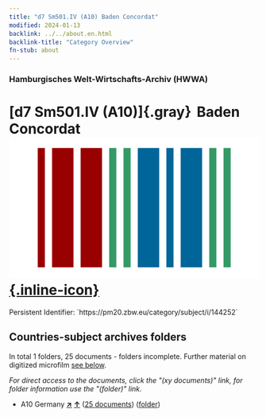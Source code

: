 ```yaml
---
title: "d7 Sm501.IV (A10) Baden Concordat"
modified: 2024-01-13
backlink: ../../about.en.html
backlink-title: "Category Overview"
fn-stub: about
---
```


### Hamburgisches Welt-Wirtschafts-Archiv (HWWA)

# [d7 Sm501.IV (A10)]{.gray}&#8201; Baden Concordat &#160; [![Wikidata](/images/Wikidata-logo.svg "Wikidata"){.inline-icon}](http://www.wikidata.org/entity/Q104699279)

<div class="hint">Persistent Identifier: `https://pm20.zbw.eu/category/subject/i/144252`</div>







## Countries-subject archives folders







In total 1 folders, 25 documents - folders incomplete. Further material on digitized microfilm [see below](#filmsections).

_For direct access to the documents, click the "(xy documents)" link, for folder information use the "(folder)" link._


- A10 Germany [**&nearr;**](../../../geo/i/126128/about.en.html "Germany (all folders)") [**&uarr;**](../../../geo/about.en.html#A10 "Country category system") (<a href="https://pm20.zbw.eu/iiifview/folder/sh/126128,144252" title="about: Germany : Baden Concordat" target="_blank">25 documents</a>) ([folder](../../../../folder/sh/1261xx/126128/1442xx/144252/about.en.html))



<a id="filmsections" />













